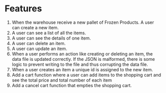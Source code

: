 # Features
1. When the warehouse receive a new pallet of Frozen Products. A user can create a new item.
2. A user can see a list of all the items.
3. A user can see the details of one item.
4. A user can delete an item.
5. A user can update an item.
6. When a user performs an action like creating or deleting an item, the data file is updated correctly. If the JSON is malformed, there is some logic to prevent writing to the file and thus corrupting the data file.
7. When a user creates an item a unique id is assigned to the new item.
8. Add a cart function where a user can add items to the shopping cart and see the total price and total number of each item
9. Add a cancel cart function that empties the shopping cart.